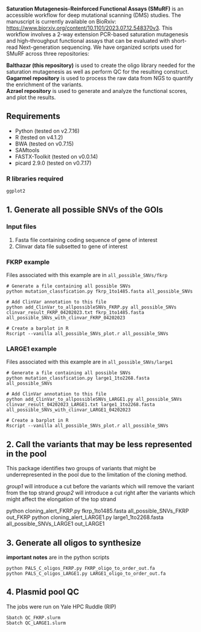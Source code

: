 **Saturation Mutagenesis-Reinforced Functional Assays (SMuRF)** is an accessible workflow for deep mutational scanning (DMS) studies. The manuscript is currently available on BioRxiv: https://www.biorxiv.org/content/10.1101/2023.07.12.548370v3. This workflow involves a 2-way extension PCR-based saturation mutagenesis and high-throughput functional assays that can be evaluated with short-read Next-generation sequencing. We have organized scripts used for SMuRF across three repositories:

**Balthazar (this repository)** is used to create the oligo library needed for the saturation mutagenesis as well as perform QC for the resulting construct.    
**Gagarmel repository** is used to process the raw data from NGS to quantify the enrichment of the variants.    
**Azrael repository** is used to generate and analyze the functional scores, and plot the results.   

## Requirements   
* Python (tested on v2.7.16)    
* R (tested on v4.1.2)    
* BWA (tested on v0.7.15)    
* SAMtools    
* FASTX-Toolkit (tested on v0.0.14)    
* picard 2.9.0 (tested on v0.7.17)

### R libraries required    
```
ggplot2    
```

## 1. Generate all possible SNVs of the GOIs

### Input files

1. Fasta file containing coding sequence of gene of interest
2. Clinvar data file subsetted to gene of interest

### FKRP example
Files associated with this example are in `all_possible_SNVs/fkrp`
```
# Generate a file containing all possible SNVs
python mutation_classfication.py fkrp_1to1485.fasta all_possible_SNVs

# Add ClinVar annotation to this file
python add_ClinVar_to_allpossibleSNVs_FKRP.py all_possible_SNVs clinvar_result_FKRP_04202023.txt fkrp_1to1485.fasta 
all_possible_SNVs_with_clinvar_FKRP_04202023

# Create a barplot in R
Rscript --vanilla all_possible_SNVs_plot.r all_possible_SNVs
```
### LARGE1 example
Files associated with this example are in `all_possible_SNVs/large1`
```
# Generate a file containing all possible SNVs
python mutation_classfication.py large1_1to2268.fasta all_possible_SNVs

# Add ClinVar annotation to this file
python add_ClinVar_to_allpossibleSNVs_LARGE1.py all_possible_SNVs clinvar_result_04202023_LARGE1.txt large1_1to2268.fasta all_possible_SNVs_with_clinvar_LARGE1_04202023

# Create a barplot in R
Rscript --vanilla all_possible_SNVs_plot.r all_possible_SNVs
```

## 2. Call the variants that may be less represented in the pool

This package identifies two groups of variants that might be underrepresented in the pool due to the limitation of the cloning method.

*group1* will introduce a cut before the variants which will remove the variant from the top strand
*group2* will introduce a cut right after the variants which might affect the elongation of the top strand

python cloning_alert_FKRP.py fkrp_1to1485.fasta all_possible_SNVs_FKRP out_FKRP
python cloning_alert_LARGE1.py large1_1to2268.fasta all_possible_SNVs_LARGE1 out_LARGE1

## 3. Generate all oligos to synthesize

**important notes** are in the python scripts
```
python PALS_C_oligos_FKRP.py FKRP_oligo_to_order_out.fa
python PALS_C_oligos_LARGE1.py LARGE1_oligo_to_order_out.fa
```
## 4. Plasmid pool QC

The jobs were run on Yale HPC Ruddle (RIP)
```
Sbatch QC_FKRP.slurm
Sbatch QC_LARGE1.slurm
```